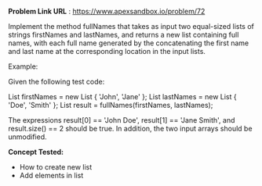 **Problem Link URL** : https://www.apexsandbox.io/problem/72

Implement the method fullNames that takes as input two equal-sized lists of strings firstNames and lastNames, and returns a new list containing full names, with each full name generated by the concatenating the first name and last name at the corresponding location in the input lists.

Example: 

Given the following test code:


List<String> firstNames = new List<String> { 'John', 'Jane' };
List<String> lastNames = new List<String> { 'Doe', 'Smith' };
List<String> result = fullNames(firstNames, lastNames);

The expressions result[0] == 'John Doe', result[1] == 'Jane Smith', and result.size() == 2 should be true. In addition, the two input arrays should be unmodified.

**Concept Tested:**
- How to create new list
- Add elements in list
